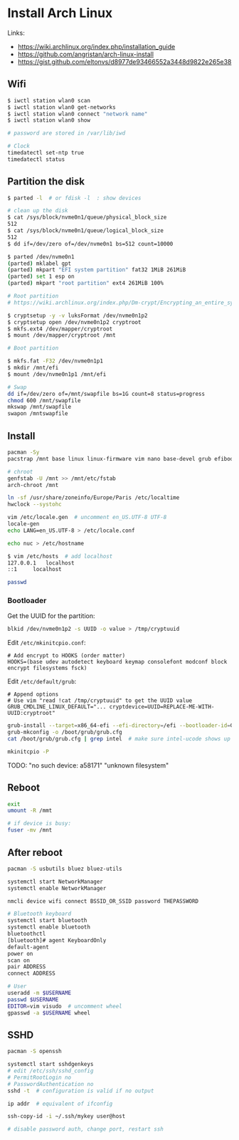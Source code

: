 # Install Arch Linux

Links:

- https://wiki.archlinux.org/index.php/installation_guide
- https://github.com/angristan/arch-linux-install
- https://gist.github.com/eltonvs/d8977de93466552a3448d9822e265e38

## Wifi

```bash
$ iwctl station wlan0 scan
$ iwctl station wlan0 get-networks
$ iwctl station wlan0 connect "network name"
$ iwctl station wlan0 show

# password are stored in /var/lib/iwd

# Clock
timedatectl set-ntp true
timedatectl status
```

## Partition the disk

```bash
$ parted -l  # or fdisk -l  : show devices

# clean up the disk
$ cat /sys/block/nvme0n1/queue/physical_block_size
512
$ cat /sys/block/nvme0n1/queue/logical_block_size
512
$ dd if=/dev/zero of=/dev/nvme0n1 bs=512 count=10000

$ parted /dev/nvme0n1
(parted) mklabel gpt
(parted) mkpart "EFI system partition" fat32 1MiB 261MiB
(parted) set 1 esp on
(parted) mkpart "root partition" ext4 261MiB 100%

# Root partition
# https://wiki.archlinux.org/index.php/Dm-crypt/Encrypting_an_entire_system

$ cryptsetup -y -v luksFormat /dev/nvme0n1p2
$ cryptsetup open /dev/nvme0n1p2 cryptroot
$ mkfs.ext4 /dev/mapper/cryptroot
$ mount /dev/mapper/cryptroot /mnt

# Boot partition

$ mkfs.fat -F32 /dev/nvme0n1p1
$ mkdir /mnt/efi
$ mount /dev/nvme0n1p1 /mnt/efi

# Swap
dd if=/dev/zero of=/mnt/swapfile bs=1G count=8 status=progress
chmod 600 /mnt/swapfile
mkswap /mnt/swapfile
swapon /mntswapfile
```

## Install

```bash
pacman -Sy
pacstrap /mnt base linux linux-firmware vim nano base-devel grub efibootmgr intel-ucode dhclient networkmanager

# chroot
genfstab -U /mnt >> /mnt/etc/fstab
arch-chroot /mnt

ln -sf /usr/share/zoneinfo/Europe/Paris /etc/localtime
hwclock --systohc

vim /etc/locale.gen  # uncomment en_US.UTF-8 UTF-8
locale-gen
echo LANG=en_US.UTF-8 > /etc/locale.conf

echo nuc > /etc/hostname

$ vim /etc/hosts  # add localhost
127.0.0.1	localhost
::1		localhost

passwd
```

### Bootloader

Get the UUID for the partition:

```bash
blkid /dev/nvme0n1p2 -s UUID -o value > /tmp/cryptuuid
```

Edit `/etc/mkinitcpio.conf`:

```text
# Add encrypt to HOOKS (order matter)
HOOKS=(base udev autodetect keyboard keymap consolefont modconf block encrypt filesystems fsck)
```

Edit `/etc/default/grub`:

```text
# Append options
# Use vim "read !cat /tmp/cryptuuid" to get the UUID value
GRUB_CMDLINE_LINUX_DEFAULT="... cryptdevice=UUID=REPLACE-ME-WITH-UUID:cryptroot"
```

```bash
grub-install --target=x86_64-efi --efi-directory=/efi --bootloader-id=GRUB
grub-mkconfig -o /boot/grub/grub.cfg
cat /boot/grub/grub.cfg | grep intel  # make sure intel-ucode shows up

mkinitcpio -P
```

TODO: "no such device: a58171" "unknown filesystem"


## Reboot

```bash
exit
umount -R /mmt

# if device is busy:
fuser -mv /mnt
```

## After reboot

```bash
pacman -S usbutils bluez bluez-utils

systemctl start NetworkManager
systemctl enable NetworkManager

nmcli device wifi connect BSSID_OR_SSID password THEPASSWORD

# Bluetooth keyboard
systemctl start bluetooth
systemctl enable bluetooth
bluetoothctl
[bluetooth]# agent KeyboardOnly
default-agent
power on
scan on
pair ADDRESS
connect ADDRESS

# User
useradd -m $USERNAME
passwd $USERNAME
EDITOR=vim visudo  # uncomment wheel
gpasswd -a $USERNAME wheel
```

## SSHD

```bash
pacman -S openssh

systemctl start sshdgenkeys
# edit /etc/ssh/sshd_config
# PermitRootLogin no
# PasswordAuthentication no
sshd -t  # configuration is valid if no output

ip addr  # equivalent of ifconfig

ssh-copy-id -i ~/.ssh/mykey user@host

# disable password auth, change port, restart ssh
```

